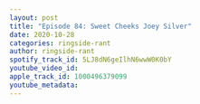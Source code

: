 ```yaml
---
layout: post
title: "Episode 84: Sweet Cheeks Joey Silver"
date: 2020-10-28
categories: ringside-rant
author: ringside-rant
spotify_track_id: 5LJ8dN6geIlhN6wwW0K0bY
youtube_video_id: 
apple_track_id: 1000496379099
youtube_metadata: 
---
```

